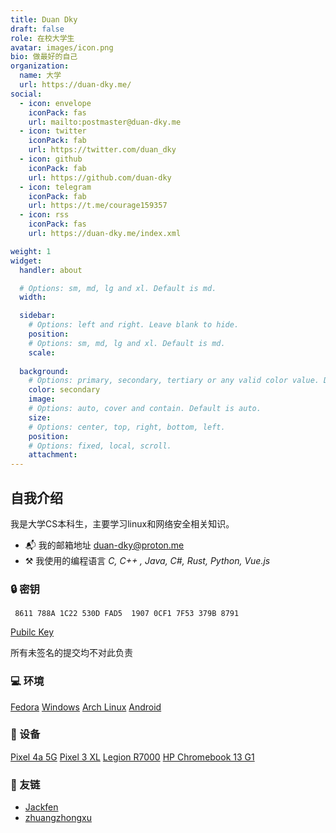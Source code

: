 ```yaml
---
title: Duan Dky
draft: false
role: 在校大学生
avatar: images/icon.png
bio: 做最好的自己
organization:
  name: 大学
  url: https://duan-dky.me/
social:
  - icon: envelope
    iconPack: fas
    url: mailto:postmaster@duan-dky.me
  - icon: twitter
    iconPack: fab
    url: https://twitter.com/duan_dky
  - icon: github
    iconPack: fab
    url: https://github.com/duan-dky
  - icon: telegram
    iconPack: fab
    url: https://t.me/courage159357
  - icon: rss
    iconPack: fas
    url: https://duan-dky.me/index.xml

weight: 1
widget:
  handler: about

  # Options: sm, md, lg and xl. Default is md.
  width:

  sidebar:
    # Options: left and right. Leave blank to hide.
    position:
    # Options: sm, md, lg and xl. Default is md.
    scale:
  
  background:
    # Options: primary, secondary, tertiary or any valid color value. Default is primary.
    color: secondary
    image:
    # Options: auto, cover and contain. Default is auto.
    size:
    # Options: center, top, right, bottom, left.
    position:
    # Options: fixed, local, scroll.
    attachment: 
---
```


## 自我介绍

我是大学CS本科生，主要学习linux和网络安全相关知识。

- 📬 我的邮箱地址 duan-dky@proton.me
- ⚒️ 我使用的编程语言 *C, C++ , Java, C#, Rust, Python, Vue.js*

### 🔒 密钥

     8611 788A 1C22 530D FAD5  1907 0CF1 7F53 379B 8791


[Pubilc Key](https://keys.openpgp.org/vks/v1/by-fingerprint/8611788A1C22530DFAD519070CF17F53379B8791)

所有未签名的提交均不对此负责

### 💻 环境
[Fedora](https://getfedora.org/)  [Windows](https://www.microsoft.com/windows10)  [Arch Linux](https://archlinux.org)  [Android](https://www.android.com/)

### 📱 设备
[Pixel 4a 5G](https://store.google.com/)  [Pixel 3 XL](https://store.google.com/)  [Legion R7000](https://www.lenovo.com.cn)  [HP Chromebook 13 G1](https://store.google.com/)

### 🔗 友链
- [Jackfen](https://jackfen.github.io/)
- [zhuangzhongxu](https://www.cnblogs.com/zhuangzhongxu/)
